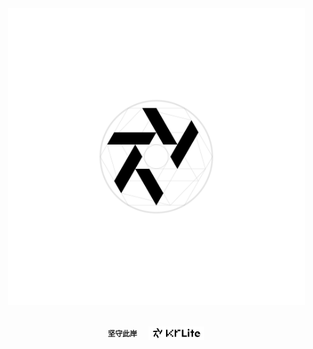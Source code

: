<div align="center">
  <picture>
    <source
      media="(prefers-color-scheme: dark)"
      srcset="artwork/logo/KrLite%20Worlds_Sketch%20White.png?raw=true"
    />
    <img
      width="475"
      src="/artwork/logo/KrLite%20Worlds_Sketch%20Black.png?raw=true"
    />
  </picture>
</div>

<br />

<p align="center">
  <!--BIO & COPYRIGHT-->
  <sup>
    <strong>坚守此岸</strong>
    &emsp;
  </sup>
  <a href="https://github.com/KrLite">
    <picture>
      <source
        media="(prefers-color-scheme: dark)"
        srcset="artwork/logo/KrLite%20Worlds_Logo%20White.png?raw=true"
       />
      <img
        height="22"
        src="artwork/logo/KrLite%20Worlds_Logo%20Black.png?raw=true"
       />
      </picture>
  </a>
</p>
